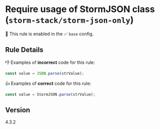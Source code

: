 # Require usage of StormJSON class (`storm-stack/storm-json-only`)

💼 This rule is enabled in the ✅ `base` config.

<!-- end auto-generated rule header -->

## Rule Details

👎 Examples of **incorrect** code for this rule:

```js
const value = JSON.parse(strValue);
```

👍 Examples of **correct** code for this rule:

```js
const value = StormJSON.parse(strValue);
```

## Version

4.3.2
